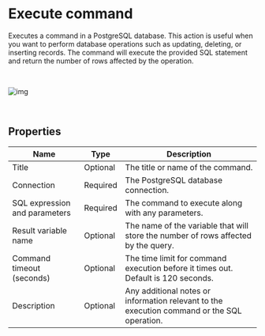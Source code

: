 # Execute command

Executes a command in a PostgreSQL database. This action is useful when you want to perform database operations such as updating, deleting, or inserting records. The command will execute the provided SQL statement and return the number of rows affected by the operation.

<br/>

![img](https://profitbasedocs.blob.core.windows.net/flowimages/postgre-execute-command.png)

<br/>

## Properties

| Name                        | Type     | Description                                                                                      |
| --------------------------- | -------- | ------------------------------------------------------------------------------------------------ |
| Title                       | Optional | The title or name of the command.                                                                |
| Connection                  | Required | The PostgreSQL database connection.                                                                    |
| SQL expression and parameters | Required | The command to execute along with any parameters.                             |
| Result variable name        | Optional | The name of the variable that will store the number of rows affected by the query.                   |
| Command timeout (seconds)   | Optional | The time limit for command execution before it times out. Default is 120 seconds.                |
| Description                 | Optional | Any additional notes or information relevant to the execution command or the SQL operation.       |

<br/>

